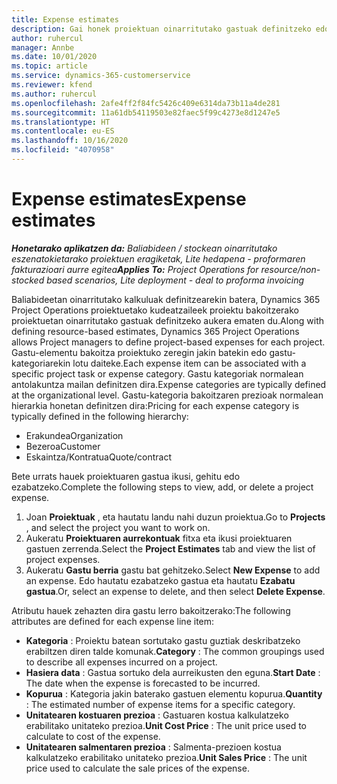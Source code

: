```yaml
---
title: Expense estimates
description: Gai honek proiektuan oinarritutako gastuak definitzeko edo kalkulatzeko informazioa eskaintzen du.
author: ruhercul
manager: Annbe
ms.date: 10/01/2020
ms.topic: article
ms.service: dynamics-365-customerservice
ms.reviewer: kfend
ms.author: ruhercul
ms.openlocfilehash: 2afe4ff2f84fc5426c409e6314da73b11a4de281
ms.sourcegitcommit: 11a61db54119503e82faec5f99c4273e8d1247e5
ms.translationtype: HT
ms.contentlocale: eu-ES
ms.lasthandoff: 10/16/2020
ms.locfileid: "4070958"
---
```

# <a name="expense-estimates"></a><span data-ttu-id="2ac12-103">Expense estimates</span><span class="sxs-lookup"><span data-stu-id="2ac12-103">Expense estimates</span></span>
<span data-ttu-id="2ac12-104">_**Honetarako aplikatzen da:** Baliabideen / stockean oinarritutako eszenatokietarako proiektuen eragiketak, Lite hedapena - proformaren fakturazioari aurre egitea_</span><span class="sxs-lookup"><span data-stu-id="2ac12-104">_**Applies To:** Project Operations for resource/non-stocked based scenarios, Lite deployment - deal to proforma invoicing_</span></span>

<span data-ttu-id="2ac12-105">Baliabideetan oinarritutako kalkuluak definitzearekin batera, Dynamics 365 Project Operations proiektuetako kudeatzaileek proiektu bakoitzerako proiektuetan oinarritutako gastuak definitzeko aukera ematen du.</span><span class="sxs-lookup"><span data-stu-id="2ac12-105">Along with defining resource-based estimates, Dynamics 365 Project Operations allows Project managers to define project-based expenses for each project.</span></span> <span data-ttu-id="2ac12-106">Gastu-elementu bakoitza proiektuko zeregin jakin batekin edo gastu-kategoriarekin lotu daiteke.</span><span class="sxs-lookup"><span data-stu-id="2ac12-106">Each expense item can be associated with a specific project task or expense category.</span></span> <span data-ttu-id="2ac12-107">Gastu kategoriak normalean antolakuntza mailan definitzen dira.</span><span class="sxs-lookup"><span data-stu-id="2ac12-107">Expense categories are typically defined at the organizational level.</span></span> <span data-ttu-id="2ac12-108">Gastu-kategoria bakoitzaren prezioak normalean hierarkia honetan definitzen dira:</span><span class="sxs-lookup"><span data-stu-id="2ac12-108">Pricing for each expense category is typically defined in the following hierarchy:</span></span>

- <span data-ttu-id="2ac12-109">Erakundea</span><span class="sxs-lookup"><span data-stu-id="2ac12-109">Organization</span></span>
- <span data-ttu-id="2ac12-110">Bezeroa</span><span class="sxs-lookup"><span data-stu-id="2ac12-110">Customer</span></span>
- <span data-ttu-id="2ac12-111">Eskaintza/Kontratua</span><span class="sxs-lookup"><span data-stu-id="2ac12-111">Quote/contract</span></span>

<span data-ttu-id="2ac12-112">Bete urrats hauek proiektuaren gastua ikusi, gehitu edo ezabatzeko.</span><span class="sxs-lookup"><span data-stu-id="2ac12-112">Complete the following steps to view, add, or delete a project expense.</span></span>

1. <span data-ttu-id="2ac12-113">Joan **Proiektuak** , eta hautatu landu nahi duzun proiektua.</span><span class="sxs-lookup"><span data-stu-id="2ac12-113">Go to **Projects** , and select the project you want to work on.</span></span>
2. <span data-ttu-id="2ac12-114">Aukeratu **Proiektuaren aurrekontuak** fitxa eta ikusi proiektuaren gastuen zerrenda.</span><span class="sxs-lookup"><span data-stu-id="2ac12-114">Select the **Project Estimates** tab and view the list of project expenses.</span></span>
3. <span data-ttu-id="2ac12-115">Aukeratu **Gastu berria** gastu bat gehitzeko.</span><span class="sxs-lookup"><span data-stu-id="2ac12-115">Select **New Expense** to add an expense.</span></span> <span data-ttu-id="2ac12-116">Edo hautatu ezabatzeko gastua eta hautatu **Ezabatu gastua**.</span><span class="sxs-lookup"><span data-stu-id="2ac12-116">Or, select an expense to delete, and then select **Delete Expense**.</span></span>

<span data-ttu-id="2ac12-117">Atributu hauek zehazten dira gastu lerro bakoitzerako:</span><span class="sxs-lookup"><span data-stu-id="2ac12-117">The following attributes are defined for each expense line item:</span></span>

- <span data-ttu-id="2ac12-118">**Kategoria** : Proiektu batean sortutako gastu guztiak deskribatzeko erabiltzen diren talde komunak.</span><span class="sxs-lookup"><span data-stu-id="2ac12-118">**Category** : The common groupings used to describe all expenses incurred on a project.</span></span>
- <span data-ttu-id="2ac12-119">**Hasiera data** : Gastua sortuko dela aurreikusten den eguna.</span><span class="sxs-lookup"><span data-stu-id="2ac12-119">**Start Date** : The date when the expense is forecasted to be incurred.</span></span>
- <span data-ttu-id="2ac12-120">**Kopurua** : Kategoria jakin baterako gastuen elementu kopurua.</span><span class="sxs-lookup"><span data-stu-id="2ac12-120">**Quantity** : The estimated number of expense items for a specific category.</span></span>
- <span data-ttu-id="2ac12-121">**Unitatearen kostuaren prezioa** : Gastuaren kostua kalkulatzeko erabilitako unitateko prezioa.</span><span class="sxs-lookup"><span data-stu-id="2ac12-121">**Unit Cost Price** : The unit price used to calculate to cost of the expense.</span></span>
- <span data-ttu-id="2ac12-122">**Unitatearen salmentaren prezioa** : Salmenta-prezioen kostua kalkulatzeko erabilitako unitateko prezioa.</span><span class="sxs-lookup"><span data-stu-id="2ac12-122">**Unit Sales Price** : The unit price used to calculate the sale prices of the expense.</span></span>

